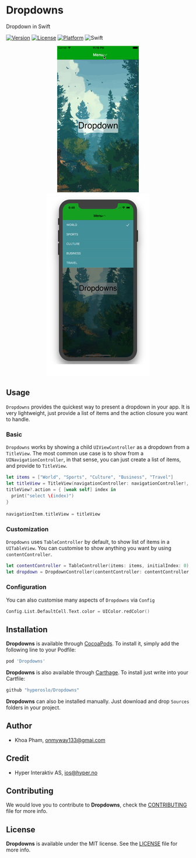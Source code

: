 # Dropdowns
Dropdown in Swift

[![Version](https://img.shields.io/cocoapods/v/Dropdowns.svg?style=flat)](http://cocoadocs.org/docsets/Dropdowns)
[![License](https://img.shields.io/cocoapods/l/Dropdowns.svg?style=flat)](http://cocoadocs.org/docsets/Dropdowns)
[![Platform](https://img.shields.io/cocoapods/p/Dropdowns.svg?style=flat)](http://cocoadocs.org/docsets/Dropdowns)
![Swift](https://img.shields.io/badge/%20in-swift%204.0-orange.svg)

<div align="center">
	<img src="Screenshots/dropdown.gif" height="400" />
	<img src="Screenshots/x.png" height="500" />
</div>

## Usage

`Dropdowns` provides the quickest way to present a dropdown in your app. It is very lightweight, just provide a list of items and the action closure you want to handle.

### Basic

`Dropdowns` works by showing a child `UIViewController` as a dropdown from a `TitleView`. The most common use case is to show from a `UINavigationController`, in that sense, you can just create a list of items, and provide to `TitleView`.

```swift
let items = ["World", "Sports", "Culture", "Business", "Travel"]
let titleView = TitleView(navigationController: navigationController!, title: "Menu", items: items)
titleView?.action = { [weak self] index in
  print("select \(index)")
}

navigationItem.titleView = titleView
```

### Customization

`Dropdowns` uses `TableController` by default, to show list of items in a `UITableView`. You can customise to show anything you want by using `contentController`.

```swift
let contentController = TableController(items: items, initialIndex: 0)
let dropdown = DropdownController(contentController: contentController, navigationController: navigationController)
```

### Configuration

You can also customise many aspects of `Dropdowns` via `Config`

```swift
Config.List.DefaultCell.Text.color = UIColor.redColor()
```

## Installation

**Dropdowns** is available through [CocoaPods](http://cocoapods.org). To install
it, simply add the following line to your Podfile:

```ruby
pod 'Dropdowns'
```

**Dropdowns** is also available through [Carthage](https://github.com/Carthage/Carthage).
To install just write into your Cartfile:

```ruby
github "hyperoslo/Dropdowns"
```

**Dropdowns** can also be installed manually. Just download and drop `Sources` folders in your project.

## Author

- Khoa Pham, onmyway133@gmai.com

## Credit

- Hyper Interaktiv AS, ios@hyper.no

## Contributing

We would love you to contribute to **Dropdowns**, check the [CONTRIBUTING](https://github.com/hyperoslo/Dropdown/blob/master/CONTRIBUTING.md) file for more info.

## License

**Dropdowns** is available under the MIT license. See the [LICENSE](https://github.com/hyperoslo/Dropdown/blob/master/LICENSE.md) file for more info.
